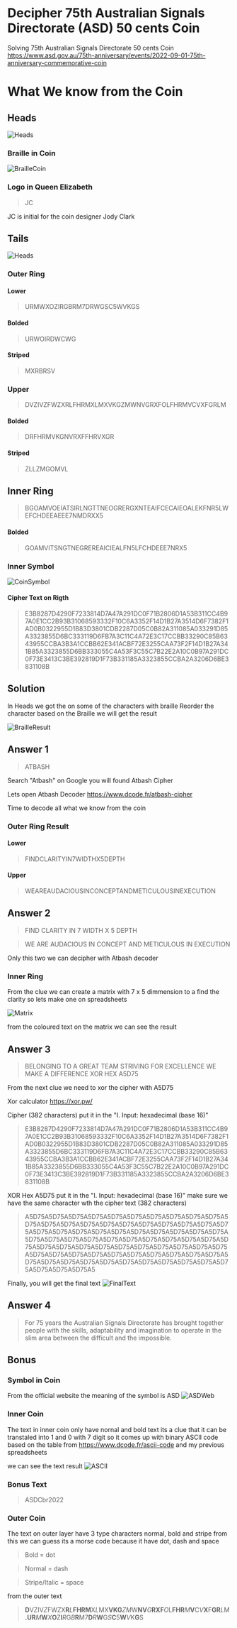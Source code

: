 # Decipher 75th Australian Signals Directorate (ASD) 50 cents Coin
Solving 75th Australian Signals Directorate 50 cents Coin
https://www.asd.gov.au/75th-anniversary/events/2022-09-01-75th-anniversary-commemorative-coin

# What We know from the Coin

## Heads
![Heads](/0002517_75th-anniversary-of-the-australian-signals-directorate-50c-uncirculated-coin-2022.jpeg)

### Braille in Coin
![BrailleCoin](/BrailleCoin.png)

### Logo in Queen Elizabeth
> JC

JC is initial for the coin designer Jody Clark 

## Tails
![Heads](/0002515_75th-anniversary-of-the-australian-signals-directorate-50c-uncirculated-coin-2022.jpeg)

### Outer Ring
#### Lower
> URMWXOZIRGBRM7DRWGSC5WVKGS

#### Bolded
> URWOIRDWCWG

#### Striped
> MXRBRSV

### Upper
> DVZIVZFWZXRLFHRMXLMXVKGZMWNVGRXFOLFHRMVCVXFGRLM

#### Bolded
> DRFHRMVKGNVRXFFHRVXGR

#### Striped
> ZLLZMGOMVL

## Inner Ring
> BGOAMVOEIATSIRLNGTTNEOGRERGXNTEAIFCECAIEOALEKFNR5LWEFCHDEEAEEE7NMDRXX5

#### Bolded
> GOAMVITSNGTNEGREREAICIEALFN5LFCHDEEE7NRX5

### Inner Symbol
![CoinSymbol](/CoinASD.png)

#### Cipher Text on Rigth
> E3B8287D4290F7233814D7A47A291DC0F71B2806D1A53B311CC4B97A0E1CC2B93B31068593332F10C6A3352F14D1B27A3514D6F7382F1AD0B0322955D1B83D3801CDB2287D05C0B82A311085A033291D85A3323855D6BC333119D6FB7A3C11C4A72E3C17CCBB33290C85B6343955CCBA3B3A1CCBB62E341ACBF72E3255CAA73F2F14D1B27A341B85A3323855D6BB333055C4A53F3C55C7B22E2A10C0B97A291DC0F73E3413C3BE392819D1F73B331185A3323855CCBA2A3206D6BE3831108B


## Solution
In Heads we got the on some of the characters with braille
Reorder the character based on the Braille we will get the result

![BrailleResult](/BrailleResult.png)


## Answer 1
> ATBASH

Search "Atbash" on Google you will found Atbash Cipher

Lets open Atbash Decoder https://www.dcode.fr/atbash-cipher

Time to decode all what we know from the coin

### Outer Ring Result
#### Lower
> FINDCLARITYIN7WIDTHX5DEPTH

#### Upper
> WEAREAUDACIOUSINCONCEPTANDMETICULOUSINEXECUTION

## Answer 2
> FIND CLARITY IN 7 WIDTH X 5 DEPTH

> WE ARE AUDACIOUS IN CONCEPT AND METICULOUS IN EXECUTION

Only this two we can decipher with Atbash decoder

### Inner Ring
From the clue we can create a matrix with 7 x 5 dimmension to a find the clarity
so lets make one on spreadsheets

![Matrix](/Matrix.png)

from the coloured text on the matrix we can see the result

## Answer 3
> BELONGING TO A GREAT TEAM STRIVING FOR EXCELLENCE WE MAKE A DIFFERENCE XOR HEX A5D75

From the next clue we need to xor the cipher with A5D75

Xor calculator https://xor.pw/

Cipher (382 characters) put it in the "I. Input: hexadecimal (base 16)"

> E3B8287D4290F7233814D7A47A291DC0F71B2806D1A53B311CC4B97A0E1CC2B93B31068593332F10C6A3352F14D1B27A3514D6F7382F1AD0B0322955D1B83D3801CDB2287D05C0B82A311085A033291D85A3323855D6BC333119D6FB7A3C11C4A72E3C17CCBB33290C85B6343955CCBA3B3A1CCBB62E341ACBF72E3255CAA73F2F14D1B27A341B85A3323855D6BB333055C4A53F3C55C7B22E2A10C0B97A291DC0F73E3413C3BE392819D1F73B331185A3323855CCBA2A3206D6BE3831108B

XOR Hex A5D75 put it in the "I. Input: hexadecimal (base 16)" make sure we have the same character wth the cipher text (382 characters)

> A5D75A5D75A5D75A5D75A5D75A5D75A5D75A5D75A5D75A5D75A5D75A5D75A5D75A5D75A5D75A5D75A5D75A5D75A5D75A5D75A5D75A5D75A5D75A5D75A5D75A5D75A5D75A5D75A5D75A5D75A5D75A5D75A5D75A5D75A5D75A5D75A5D75A5D75A5D75A5D75A5D75A5D75A5D75A5D75A5D75A5D75A5D75A5D75A5D75A5D75A5D75A5D75A5D75A5D75A5D75A5D75A5D75A5D75A5D75A5D75A5D75A5D75A5D75A5D75A5D75A5D75A5D75A5D75A5D75A5D75A5D75A5D75A5D75A5D75A5D75A5D75A5

Finally, you will get the final text
![FinalText](/FinalText.png)

## Answer 4
> For 75 years the Australian Signals Directorate has brought together people with the skills, adaptability and imagination to operate in the slim area between the difficult and the impossible.

## Bonus
### Symbol in Coin
From the official website the meaning of the symbol is ASD
![ASDWeb](/ASDWeb.png)


### Inner Coin
The text in inner coin only have nornal and bold text
its a clue that it can be transtaled into 1 and 0 with 7 digit
so it comes up with binary ASCII code
based on the table from https://www.dcode.fr/ascii-code and my previous spreadsheets

we can see the text result
![ASCII](/CodeASCII.png)

### Bonus Text
> ASDCbr2022


### Outer Coin
The text on outer layer have 3 type characters normal, bold and stripe
from this we can guess its a morse code because it have dot, dash and space

> Bold = dot

> Normal = dash

> Stripe/Italic = space

from the outer text
> **D**VZIV*Z*FWZX**R***L***FHRM**X*L*MX**VKG***ZM*W**NV***G***RXF***O*L**FHR***M***V**C*V***X**F**GR***L*M
> **.UR***M***W***X***O**Z**I***R*G*B***R**M7**D***R***W**G*S***C**5**W***V*K**G**S



